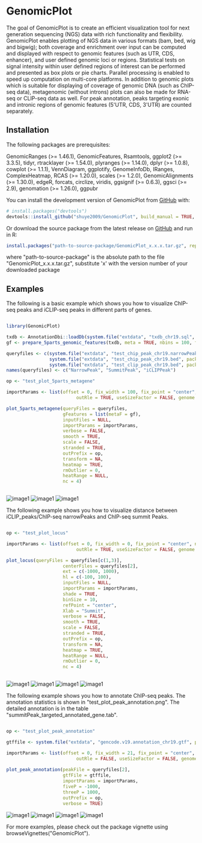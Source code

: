 
# GenomicPlot

<!-- badges: start -->
<!-- badges: end -->

The goal of GenomicPlot is to create an efficient visualization tool for next generation sequencing (NGS) data with rich functionality and flexibility. GenomicPlot enables plotting of NGS data in various formats (bam, bed, wig and bigwig); both coverage and enrichment over input can be computed and displayed with respect to genomic features (such as UTR, CDS, enhancer), and user defined genomic loci or regions. Statistical tests on signal intensity within user defined regions of interest can be performed and presented as box plots or pie charts. Parallel processing is enabled to speed up computation on multi-core platforms. In addition to genomic plots which is suitable for displaying of coverage of genomic DNA (such as ChIP-seq data), metagenomic (without introns) plots can also be made for RNA-seq or CLIP-seq data as well. For peak annotation, peaks targeting exonic and intronic regions of genomic features (5'UTR, CDS, 3'UTR) are counted separately.

## Installation

The following packages are prerequisites: 

GenomicRanges (>= 1.46.1), GenomicFeatures, Rsamtools, ggplot2 (>= 3.3.5), tidyr, rtracklayer (>= 1.54.0), plyranges (>= 1.14.0), dplyr (>= 1.0.8), cowplot (>= 1.1.1), VennDiagram, ggplotify, GenomeInfoDb, IRanges, ComplexHeatmap, RCAS (>= 1.20.0), scales (>= 1.2.0), GenomicAlignments (>= 1.30.0), edgeR, forcats, circlize, viridis, ggsignif (>= 0.6.3), ggsci (>= 2.9), genomation (>= 1.26.0), ggpubr

You can install the development version of GenomicPlot from [GitHub](https://github.com/shuye2009/GenomicPlot) with:

``` r
# install.packages("devtools")
devtools::install_github("shuye2009/GenomicPlot", build_manual = TRUE, build_vignettes = TRUE)
```
Or download the source package from the latest release on [GitHub](https://github.com/shuye2009/GenomicPlot) and run in R:

``` r
install.packages("path-to-source-package/GenomicPlot_x.x.x.tar.gz", repos = NULL)
```
where "path-to-source-package" is the absolute path to the file "GenomicPlot_x.x.x.tar.gz", substitute 'x' with the version number of your downloaded package
## Examples

The following is a basic example which shows you how to visualize ChIP-seq peaks and iCLIP-seq peaks in different parts of genes.

``` r

library(GenomicPlot)

txdb <- AnnotationDbi::loadDb(system.file("extdata", "txdb_chr19.sql", package = "GenomicPlot"))
gf <- prepare_5parts_genomic_features(txdb, meta = TRUE, nbins = 100, fiveP = -2000, threeP = 1000, longest = TRUE)

queryfiles <- c(system.file("extdata", "test_chip_peak_chr19.narrowPeak", package = "GenomicPlot"),
                system.file("extdata", "test_chip_peak_chr19.bed", package = "GenomicPlot"),
                system.file("extdata", "test_clip_peak_chr19.bed", package = "GenomicPlot"))
names(queryfiles) <- c("NarrowPeak", "SummitPeak", "iCLIPPeak")

op <- "test_plot_5parts_metagene"

importParams <- list(offset = 0, fix_width = 100, fix_point = "center", norm = FALSE, useScore = FALSE,
                          outRle = TRUE, useSizeFactor = FALSE, genome = "hg19")

plot_5parts_metagene(queryFiles = queryfiles, 
                     gFeatures = list(metaF = gf), 
                     inputFiles = NULL, 
                     importParams = importParams,
                     verbose = FALSE, 
                     smooth = TRUE, 
                     scale = FALSE, 
                     stranded = TRUE, 
                     outPrefix = op, 
                     transform = NA, 
                     heatmap = TRUE,
                     rmOutlier = 0, 
                     heatRange = NULL,
                     nc = 4)
                     
```
![image1](./inst/tests/test_output/test_plot_5parts_metagene1_1.png)
![image1](./inst/tests/test_output/test_plot_5parts_metagene1_2.png)
![image1](./inst/tests/test_output/test_plot_5parts_metagene1_3.png)

The following example shows you how to visualize distance between iCLIP_peaks/ChIP-seq narrowPeaks and ChIP-seq summit Peaks.

``` r

op <- "test_plot_locus"

importParams <- list(offset = 0, fix_width = 0, fix_point = "center", norm = FALSE, useScore = FALSE,
                          outRle = TRUE, useSizeFactor = FALSE, genome = "hg19")

plot_locus(queryFiles = queryfiles[c(1,3)], 
                     centerFiles = queryfiles[2], 
                     ext = c(-1000, 1000), 
                     hl = c(-100, 100), 
                     inputFiles = NULL,                              
                     importParams = importParams, 
                     shade = TRUE, 
                     binSize = 10, 
                     refPoint = "center", 
                     Xlab = "Summit",
                     verbose = FALSE, 
                     smooth = TRUE, 
                     scale = FALSE, 
                     stranded = TRUE, 
                     outPrefix = op, 
                     transform = NA, 
                     heatmap = TRUE,
                     heatRange = NULL,
                     rmOutlier = 0, 
                     nc = 4)
                     
```
![image1](./inst/tests/test_output/test_plot_locus1_1.png)
![image1](./inst/tests/test_output/test_plot_locus1_2.png)
![image1](./inst/tests/test_output/test_plot_locus1_3.png)
![image1](./inst/tests/test_output/test_plot_locus1_4.png)

The following example shows you how to annotate ChIP-seq peaks. The annotation statistics is shown in "test_plot_peak_annotation.png". The detailed annotation is in the table "summitPeak_targeted_annotated_gene.tab".

``` r

op <- "test_plot_peak_annotation"

gtffile <- system.file("extdata", "gencode.v19.annotation_chr19.gtf", package = "GenomicPlot")

importParams <- list(offset = 0, fix_width = 21, fix_point = "center", norm = FALSE, useScore = FALSE,
                          outRle = FALSE, useSizeFactor = FALSE, genome = "hg19")
                          
plot_peak_annotation(peakFile = queryfiles[2], 
                     gtfFile = gtffile, 
                     importParams = importParams, 
                     fiveP = -1000, 
                     threeP = 1000, 
                     outPrefix = op, 
                     verbose = TRUE)

```
![image1](./inst/tests/test_output/test_plot_peak_annotation1_1.png)
![image1](./inst/tests/test_output/test_plot_peak_annotation1_2.png)
![image1](./inst/tests/test_output/test_plot_peak_annotation1_3.png)
![image1](./inst/tests/test_output/test_plot_peak_annotation1_4.png)

For more examples, please check out the package vignette using browseVignettes("GenomicPlot").

